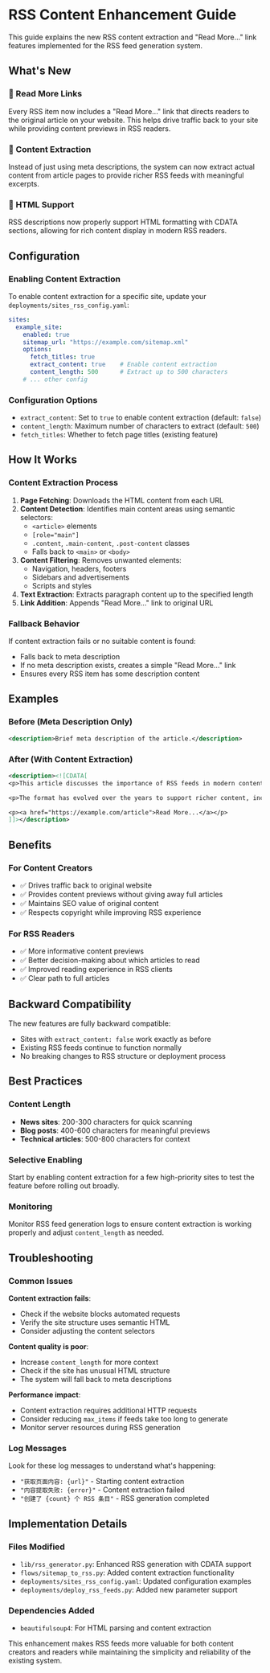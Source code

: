 # RSS Content Enhancement Guide

This guide explains the new RSS content extraction and "Read More..." link features implemented for the RSS feed generation system.

## What's New

### 🔗 Read More Links
Every RSS item now includes a "Read More..." link that directs readers to the original article on your website. This helps drive traffic back to your site while providing content previews in RSS readers.

### 📄 Content Extraction
Instead of just using meta descriptions, the system can now extract actual content from article pages to provide richer RSS feeds with meaningful excerpts.

### 🎨 HTML Support
RSS descriptions now properly support HTML formatting with CDATA sections, allowing for rich content display in modern RSS readers.

## Configuration

### Enabling Content Extraction

To enable content extraction for a specific site, update your `deployments/sites_rss_config.yaml`:

```yaml
sites:
  example_site:
    enabled: true
    sitemap_url: "https://example.com/sitemap.xml"
    options:
      fetch_titles: true
      extract_content: true    # Enable content extraction
      content_length: 500      # Extract up to 500 characters
    # ... other config
```

### Configuration Options

- `extract_content`: Set to `true` to enable content extraction (default: `false`)
- `content_length`: Maximum number of characters to extract (default: `500`)
- `fetch_titles`: Whether to fetch page titles (existing feature)

## How It Works

### Content Extraction Process

1. **Page Fetching**: Downloads the HTML content from each URL
2. **Content Detection**: Identifies main content areas using semantic selectors:
   - `<article>` elements
   - `[role="main"]` 
   - `.content`, `.main-content`, `.post-content` classes
   - Falls back to `<main>` or `<body>`
3. **Content Filtering**: Removes unwanted elements:
   - Navigation, headers, footers
   - Sidebars and advertisements  
   - Scripts and styles
4. **Text Extraction**: Extracts paragraph content up to the specified length
5. **Link Addition**: Appends "Read More..." link to original URL

### Fallback Behavior

If content extraction fails or no suitable content is found:
- Falls back to meta description
- If no meta description exists, creates a simple "Read More..." link
- Ensures every RSS item has some description content

## Examples

### Before (Meta Description Only)
```xml
<description>Brief meta description of the article.</description>
```

### After (With Content Extraction)
```xml
<description><![CDATA[
<p>This article discusses the importance of RSS feeds in modern content distribution. RSS provides a standardized way for users to subscribe to website updates and receive notifications when new content is published.</p>

<p>The format has evolved over the years to support richer content, including HTML formatting and multimedia elements...</p>

<p><a href="https://example.com/article">Read More...</a></p>
]]></description>
```

## Benefits

### For Content Creators
- ✅ Drives traffic back to original website
- ✅ Provides content previews without giving away full articles
- ✅ Maintains SEO value of original content
- ✅ Respects copyright while improving RSS experience

### For RSS Readers
- ✅ More informative content previews
- ✅ Better decision-making about which articles to read
- ✅ Improved reading experience in RSS clients
- ✅ Clear path to full articles

## Backward Compatibility

The new features are fully backward compatible:
- Sites with `extract_content: false` work exactly as before
- Existing RSS feeds continue to function normally
- No breaking changes to RSS structure or deployment process

## Best Practices

### Content Length
- **News sites**: 200-300 characters for quick scanning
- **Blog posts**: 400-600 characters for meaningful previews  
- **Technical articles**: 500-800 characters for context

### Selective Enabling
Start by enabling content extraction for a few high-priority sites to test the feature before rolling out broadly.

### Monitoring
Monitor RSS feed generation logs to ensure content extraction is working properly and adjust `content_length` as needed.

## Troubleshooting

### Common Issues

**Content extraction fails**: 
- Check if the website blocks automated requests
- Verify the site structure uses semantic HTML
- Consider adjusting the content selectors

**Content quality is poor**:
- Increase `content_length` for more context
- Check if the site has unusual HTML structure
- The system will fall back to meta descriptions

**Performance impact**:
- Content extraction requires additional HTTP requests
- Consider reducing `max_items` if feeds take too long to generate
- Monitor server resources during RSS generation

### Log Messages
Look for these log messages to understand what's happening:
- `"获取页面内容: {url}"` - Starting content extraction
- `"内容提取失败: {error}"` - Content extraction failed
- `"创建了 {count} 个 RSS 条目"` - RSS generation completed

## Implementation Details

### Files Modified
- `lib/rss_generator.py`: Enhanced RSS generation with CDATA support
- `flows/sitemap_to_rss.py`: Added content extraction functionality
- `deployments/sites_rss_config.yaml`: Updated configuration examples
- `deployments/deploy_rss_feeds.py`: Added new parameter support

### Dependencies Added
- `beautifulsoup4`: For HTML parsing and content extraction

This enhancement makes RSS feeds more valuable for both content creators and readers while maintaining the simplicity and reliability of the existing system.